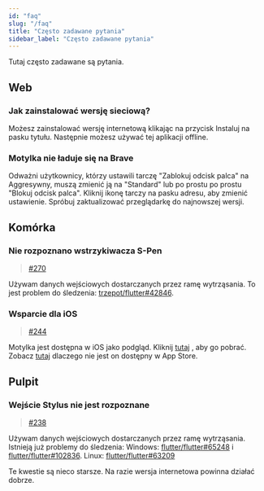 ```yaml
---
id: "faq"
slug: "/faq"
title: "Często zadawane pytania"
sidebar_label: "Często zadawane pytania"
---
```


Tutaj często zadawane są pytania.

## Web

### Jak zainstalować wersję sieciową?

Możesz zainstalować wersję internetową klikając na przycisk Instaluj na pasku tytułu. Następnie możesz używać tej aplikacji offline.

### Motylka nie ładuje się na Brave

Odważni użytkownicy, którzy ustawili tarczę "Zablokuj odcisk palca" na Aggresywny, muszą zmienić ją na "Standard" lub po prostu po prostu "Blokuj odcisk palca". Kliknij ikonę tarczy na pasku adresu, aby zmienić ustawienie. Spróbuj zaktualizować przeglądarkę do najnowszej wersji.

## Komórka

### Nie rozpoznano wstrzykiwacza S-Pen

> [#270](https://github.com/LinwoodDev/Butterfly/issues/270)

Używam danych wejściowych dostarczanych przez ramę wytrząsania. To jest problem do śledzenia: [trzepot/flutter#42846](https://github.com/flutter/flutter/issues/42846).

### Wsparcie dla iOS

> [#244](https://github.com/LinwoodDev/Butterfly/issues/244)

Motylka jest dostępna w iOS jako podgląd. Kliknij [tutaj](https://docs.butterfly.linwood.dev/downloads/ios) , aby go pobrać. Zobacz [tutaj](https://github.com/LinwoodDev/Butterfly/issues/244#issuecomment-1935460878) dlaczego nie jest on dostępny w App Store.

## Pulpit

### Wejście Stylus nie jest rozpoznane

> [#238](https://github.com/LinwoodDev/Butterfly/issues/238)

Używam danych wejściowych dostarczanych przez ramę wytrząsania. Istnieją już problemy do śledzenia: Windows: [flutter/flutter#65248](https://github.com/flutter/flutter/issues/65248) i [flutter/flutter#102836](https://github.com/flutter/flutter/issues/102836). Linux: [flutter/flutter#63209](https://github.com/flutter/flutter/issues/63209)

Te kwestie są nieco starsze. Na razie wersja internetowa powinna działać dobrze.
